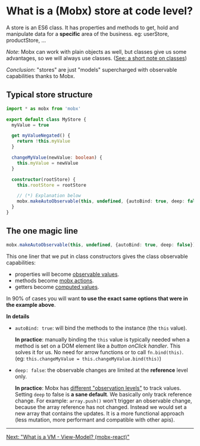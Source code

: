 # What is a (Mobx) store at code level?

A store is an ES6 class. It has properties and methods to get, hold and manipulate data for a **specific** area of the business. eg: userStore, productStore, ...

_Note_: Mobx can work with plain objects as well, but classes give us some advantages, so we will always use classes. ([See: a short note on classes](https://mobx.js.org/observable-state.html#a-short-note-on-classes))

_Conclusion_: "stores" are just "models" supercharged with observable capabilities thanks to Mobx.

## Typical store structure

```ts
import * as mobx from 'mobx'

export default class MyStore {
  myValue = true

  get myValueNegated() {
    return !this.myValue
  }

  changeMyValue(newValue: boolean) {
    this.myValue = newValue
  }

  constructor(rootStore) {
    this.rootStore = rootStore

    // (*) Explanation below
    mobx.makeAutoObservable(this, undefined, {autoBind: true, deep: false})
  }
}
```

## The one magic line

```ts
mobx.makeAutoObservable(this, undefined, {autoBind: true, deep: false})
```

This one liner that we put in class constructors gives the class observable capabilities:

- properties will become [observable values](https://mobx.js.org/observable-state.html#creating-observable-state).
- methods become [mobx actions](https://mobx.js.org/actions.html).
- getters become [computed values](https://mobx.js.org/computeds.html).

In 90% of cases you will want **to use the exact same options that were in the example above**.

**In details**

- `autoBind: true`: will bind the methods to the instance (the `this` value).

  **In practice**: manually binding the `this` value is typically needed when a method is set on a DOM element like a _button onClick handler_. This solves it for us. No need for arrow functions or to call `fn.bind(this)`. (eg: `this.changeMyValue = this.changeMyValue.bind(this)`)

- `deep: false`: the observable changes are limited at the **reference** level only.

  **In practice**: Mobx has [different "observation levels"](https://mobx.js.org/observable-state.html#available-annotations) to track values. Setting `deep` to false is **a sane default**. We basically only track reference change. For example: `array.push()` won't trigger an observable change, because the array reference has not changed. Instead we would set a new array that contains the updates. It is a more functional approach (less mutation, more performant and compatible with other apis).

---

[Next: "What is a VM - View-Model? (mobx-react)"](frontend-03-3-view-models_mobx-react.md)
